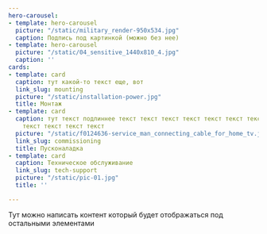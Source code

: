 ```yaml
---
hero-carousel:
- template: hero-carousel
  picture: "/static/military_render-950x534.jpg"
  caption: Подпись под картинкой (можно без нее)
- template: hero-carousel
  picture: "/static/04_sensitive_1440x810_4.jpg"
  caption: ''
cards:
- template: card
  caption: тут какой-то текст еще, вот
  link_slug: mounting
  picture: "/static/installation-power.jpg"
  title: Монтаж
- template: card
  caption: тут текст подлиннее текст текст текст текст текст текст текст текст текст
    текст текст текст текст
  picture: "/static/f0124636-service_man_connecting_cable_for_home_tv.jpg"
  link_slug: commissioning
  title: Пусконаладка
- template: card
  caption: Техническое обслуживание
  link_slug: tech-support
  picture: "/static/pic-01.jpg"
  title: ''

---
```

Тут можно написать контент который будет отображаться под остальными элементами